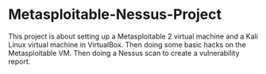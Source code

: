 # Metasploitable-Nessus-Project
This project is about setting up a Metasploitable 2 virtual machine and a Kali Linux virtual machine in VirtualBox. Then doing some basic hacks on the Metasploitable VM. Then doing a Nessus scan to create a vulnerability report.
